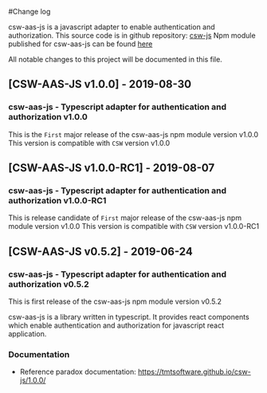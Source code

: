 #Change log

csw-aas-js is a javascript adapter to enable authentication and authorization. 
This source code is in github repository: [csw-js](https://github.com/tmtsoftware/csw-js)
Npm module published for csw-aas-js can be found [here](https://www.npmjs.com/package/csw-aas-js)

All notable changes to this project will be documented in this file.

## [CSW-AAS-JS v1.0.0] - 2019-08-30

### csw-aas-js - Typescript adapter for authentication and authorization v1.0.0
This is the `First` major release of the csw-aas-js npm module version v1.0.0
This version is compatible with `CSW` version v1.0.0

## [CSW-AAS-JS v1.0.0-RC1] - 2019-08-07

### csw-aas-js - Typescript adapter for authentication and authorization v1.0.0-RC1
This is release candidate of `First` major release of the csw-aas-js npm module version v1.0.0
This version is compatible with `CSW` version v1.0.0-RC1
 
## [CSW-AAS-JS v0.5.2] - 2019-06-24

### csw-aas-js - Typescript adapter for authentication and authorization v0.5.2

This is first release of the csw-aas-js npm module version v0.5.2 

csw-aas-js is a library written in typescript. It provides react components which enable
authentication and authorization for javascript react application.

### Documentation
- Reference paradox documentation: https://tmtsoftware.github.io/csw-js/1.0.0/
